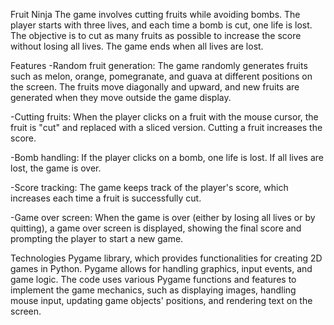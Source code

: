 Fruit Ninja
The game involves cutting fruits while avoiding bombs. The player starts with three lives, and each time a bomb is cut, one life is lost. The objective is to cut as many fruits as possible to increase the score without losing all lives. The game ends when all lives are lost.

Features
-Random fruit generation: The game randomly generates fruits such as melon, orange, pomegranate, and guava at different positions on the screen. The fruits move diagonally and upward, and new fruits are generated when they move outside the game display.

-Cutting fruits: When the player clicks on a fruit with the mouse cursor, the fruit is "cut" and replaced with a sliced version. Cutting a fruit increases the score.

-Bomb handling: If the player clicks on a bomb, one life is lost. If all lives are lost, the game is over.

-Score tracking: The game keeps track of the player's score, which increases each time a fruit is successfully cut.

-Game over screen: When the game is over (either by losing all lives or by quitting), a game over screen is displayed, showing the final score and prompting the player to start a new game.

Technologies
Pygame library, which provides functionalities for creating 2D games in Python. Pygame allows for handling graphics, input events, and game logic. The code uses various Pygame functions and features to implement the game mechanics, such as displaying images, handling mouse input, updating game objects' positions, and rendering text on the screen.
